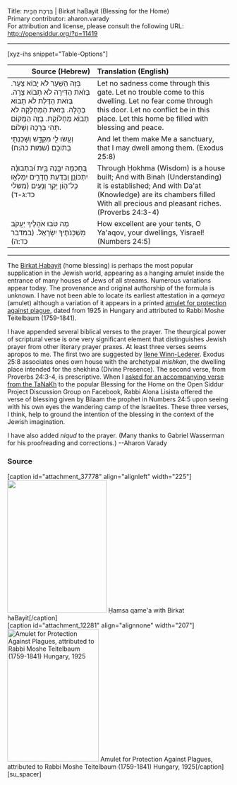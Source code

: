 <html>
<head></head>
<body>
Title: בִּרְכָּת הָבָּיִת | Birkat haBayit (Blessing for the Home)<br />
Primary contributor: aharon.varady<br />
For attribution and license, please consult the following URL: <a href="http://opensiddur.org/?p=11419">http://opensiddur.org/?p=11419</a>
<p />
<hr />

[xyz-ihs snippet="Table-Options"]<table style="margin-left: auto; margin-right: auto;" class="draggable">
<thead><tr><th id="x" style="text-align: right;">Source (Hebrew)</th><th style="text-align: left;">Translation (English)</th></tr></thead>
<tbody>
<tr><td style="vertical-align:top;">
<div class="liturgy" lang="he">
 בְּזֶה הַשַּׁעַר לֹא יָבוֹא צַעַר.
בְּזֹאת הַדִּירָה לֹא תָבוֹא צָרָה.
בְּזֹאת הַדֶּלֶת לֺא תָבוֹא בֶּהָלָה.
בְּזֹאת הַמַּחְלָקָה לֺא תָבוֹא מַחְלוֹקֶת.
בְּזֶה הַמָּקוֹם תְּהִי בְרָכָה וְשָׁלוֹם.
</span></div></td>
 
<td style="vertical-align:top;">
<div class="english" lang="en">
Let no sadness come through this gate.
Let no trouble come to this dwelling.
Let no fear come through this door.
Let no conflict be in this place.
Let this home be filled with blessing and peace.
</div></td></tr>


<tr><td style="vertical-align:top;">
<div class="liturgy" lang="he">
וְעָ֥שׂוּ לִ֖י מִקְדָּ֑שׁ 
וְשָׁכַנְתִּ֖י בְּתוֹכָֽם׃ <span class="citation">(שמות כה:ח)</span>
</span></div></td>
 
<td style="vertical-align:top;">
<div class="english" lang="en">
And let them make Me a sanctuary, 
that I may dwell among them. <span class="citation">(Exodus 25:8)</span>
</div></td></tr>


<tr><td style="vertical-align:top;">
<div class="liturgy" lang="he">
בְּ֭חָכְמָה יִבָּ֣נֶה בָּ֑יִת 
וּ֝בִתְבוּנָ֗ה יִתְכּוֹנָֽן׃
 וּ֭בְדַעַת חֲדָרִ֣ים יִמָּלְא֑וּ 
כָּל־ה֖וֹן יָקָ֣ר וְנָעִֽים׃ <span class="citation">(משלי כד:ג-ד)</span>
</span></div></td>
 
<td style="vertical-align:top;">
<div class="english" lang="en">
Through Ḥokhma (Wisdom) is a house built; 
And with Binah (Understanding) it is established; 
And with Da'at (Knowledge) are its chambers filled 
With all precious and pleasant riches. <span class="citation">(Proverbs 24:3-4)</span>
</div></td></tr>


<tr><td style="vertical-align:top;">
<div class="liturgy" lang="he">
מַה טֹּבוּ אֹהָלֶיךָ יַעֲקֹב 
מִשְׁכְּנֹתֶיךָ יִשְׂרָאֵל. <span class="citation">(במדבר כד:ה)</span>
</span></div></td>
 
<td style="vertical-align:top;">
<div class="english" lang="en">
How excellent are your tents, O Ya'aqov, 
your dwellings, Yisrael! <span class="citation">(Numbers 24:5)</span>
</div></td></tr>
</tbody></table>

<hr />

The <a href="http://en.wikipedia.org/wiki/Birkat_HaBayit">Birkat Habayit</a> (home blessing) is perhaps the most popular supplication in the Jewish world, appearing as a hanging amulet inside the entrance of many houses of Jews of all streams. Numerous variations appear today. The provenance and original authorship of the formula is unknown. I have not been able to locate its earliest attestation in a <em>qameya</em> (amulet) although a variation of it appears in a printed <a href="https://opensiddur.org/prayers/collective-welfare/trouble/epidemics/amulet-for-protection-from-the-plague-attributed-to-moshe-teitelbaum/">amulet for protection against plague</a>, dated from 1925 in Hungary and attributed to Rabbi Moshe Teitelbaum (1759-1841).

I have appended several biblical verses to the prayer. The theurgical power of scriptural verse is one very significant element that distinguishes Jewish prayer from other literary prayer praxes. At least three verses seems apropos to me. The first two are suggested by <a href="https://imaginarius13.wordpress.com/2014/01/15/from-house-to-home-a-blessing-of-transition/">Ilene Winn-Lederer</a>. Exodus 25:8 associates ones own house with the archetypal <em>mishkan</em>, the dwelling place intended for the shekhina (Divine Presence). The second verse, from Proverbs 24:3-4, is prescriptive. When I <a href="https://www.facebook.com/groups/opensiddur/permalink/10152938885227746/">asked for an accompanying verse from the TaNaKh</a> to the popular Blessing for the Home on the Open Siddur Project Discussion Group on Facebook, Rabbi Alona Lisista offered the verse of blessing given by Bilaam the prophet in Numbers 24:5 upon seeing with his own eyes the wandering camp of the Israelites. These three verses, I think, help to ground the intention of the blessing in the context of the Jewish imagination.

I have also added <em>niqud</em> to the prayer. (Many thanks to Gabriel Wasserman for his proofreading and corrections.) --Aharon Varady

<h3>Source</h3>

<span style="float: right;">[caption id="attachment_37778" align="alignleft" width="225"]<a href="https://opensiddur.org/wp-content/uploads/2015/11/Ḥamsa-qamea-with-Birkat-haBayit.jpg"><img src="https://opensiddur.org/wp-content/uploads/2015/11/Ḥamsa-qamea-with-Birkat-haBayit-225x300.jpg" alt="" width="225" height="300" class="size-medium wp-image-37778" /></a> Ḥamsa qame'a with Birkat haBayit[/caption]</span> <span style="float: left;">[caption id="attachment_12281" align="alignnone" width="207"]<a href="https://opensiddur.org/wp-content/uploads/2015/05/Amulet-for-Protection-Against-Plaugues-attributed-to-Rabbi-Moshe-Teitelbaum-1759-1841-Hungary-1925.png" rel="lightbox"><img src="https://opensiddur.org/wp-content/uploads/2015/05/Amulet-for-Protection-Against-Plaugues-attributed-to-Rabbi-Moshe-Teitelbaum-1759-1841-Hungary-1925-207x300.png" alt="Amulet for Protection Against Plagues, attributed to Rabbi Moshe Teitelbaum (1759-1841) Hungary, 1925" width="207" height="300" class="size-medium wp-image-12281" /></a> Amulet for Protection Against Plagues, attributed to Rabbi Moshe Teitelbaum (1759-1841) Hungary, 1925[/caption]</span>[su_spacer]

</body>
</html>